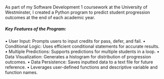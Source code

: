 <p>As part of my Software Development 1 coursework at the University of Westminster, I created a Python program to predict student progression outcomes at the end of each academic year.</p>

<h5>Key Features of the Program:</h5>

• User Input: Prompts users to input credits for pass, defer, and fail.
• Conditional Logic: Uses efficient conditional statements for accurate results.
• Multiple Predictions: Supports predictions for multiple students in a loop.
• Data Visualization: Generates a histogram for distribution of progression outcomes.
• Data Persistence: Saves inputted data to a text file for future reference.
• Leverages user-defined functions and descriptive variable and function names.
